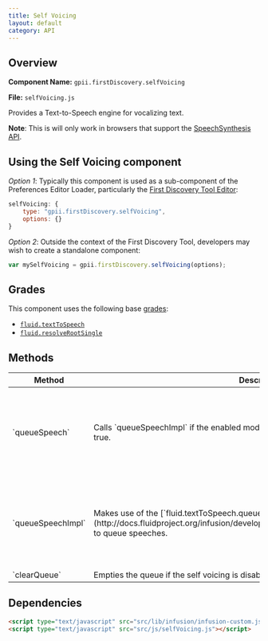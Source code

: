 ```yaml
---
title: Self Voicing
layout: default
category: API
---
```


## Overview

**Component Name:** `gpii.firstDiscovery.selfVoicing`

**File:** `selfVoicing.js`

Provides a Text-to-Speech engine for vocalizing text.

**Note**: This is will only work in browsers that support the
[SpeechSynthesis API](https://dvcs.w3.org/hg/speech-api/raw-file/tip/speechapi.html#tts-section).

## Using the Self Voicing component

*Option 1*: Typically this component is used as a sub-component of the Preferences Editor Loader,
particularly the [First Discovery Tool Editor](firstDiscoveryEditor.md):
```javascript
selfVoicing: {
    type: "gpii.firstDiscovery.selfVoicing",
    options: {}
}
```

*Option 2*: Outside the context of the First Discovery Tool, developers may wish to create a standalone component:
```javascript
var mySelfVoicing = gpii.firstDiscovery.selfVoicing(options);
```

## Grades

This component uses the following base
[grades](http://docs.fluidproject.org/infusion/development/ComponentGrades.html):

* [`fluid.textToSpeech`](http://docs.fluidproject.org/infusion/development/TextToSpeechAPI.html)
* [`fluid.resolveRootSingle`](http://docs.fluidproject.org/infusion/development/Contexts.html#global-components-fluid-resolveroot-and-fluid-resolverootsingle-)

## Methods

<table>
    <thead>
        <tr><th>Method</th><th>Description</th><th>Parameters</th></tr>
    </thead>
    <tbody>
        <tr>
            <td>`queueSpeech`</td>
            <td>Calls `queueSpeechImpl` if the enabled model value is true or the `force` option value is true.</td>
            <td>
                <dl>
                    <dd>`text` (string)</dd>
                    <dt>The string of text to be voiced</dt>
                    <dd>`options` (Object)</dd>
                    <dt>Any valid speech utterance options (see: [`utteranceOpts`](http://docs.fluidproject.org/infusion/development/TextToSpeechAPI.html#utteranceopts-option))</dt>
                    <dd>`force` (string)</dd>
                    <dt>If true, force to turn on the self voicing</dt>
                </dl>
            </td>
        </tr>
        <tr>
            <td>`queueSpeechImpl`</td>
            <td>Makes use of the [`fluid.textToSpeech.queueSpeech`](http://docs.fluidproject.org/infusion/development/TextToSpeechAPI.html#queuespeech) to queue speeches.</td>
            <td>
                <dl>
                    <dd>`text` (string)</dd>
                    <dt>The string of text to be voiced</dt>
                    <dd>`interrupt` (boolean)</dd>
                    <dt>Whether or not to stop the self voicing</dt>
                    <dd>`options` (Object)</dd>
                    <dt>Any valid speech utterance options (see: [`utteranceOpts`](http://docs.fluidproject.org/infusion/development/TextToSpeechAPI.html#utteranceopts-option))</dt>
                </dl>
            </td>
        </tr>
        <tr>
            <td>`clearQueue`</td>
            <td>Empties the queue if the self voicing is disabled (muted).</td>
            <td>none</td>
        </tr>
    </tbody>
</table>

## Dependencies

```html
<script type="text/javascript" src="src/lib/infusion/infusion-custom.js"></script>
<script type="text/javascript" src="src/js/selfVoicing.js"></script>
```

